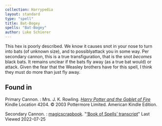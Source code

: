 ```yaml
---
collection: Harrypedia
layout: standard
type: "spell"
title: Bat-Bogey
spells: "Bat-Bogey"
author: Luke Schierer
---
```


This hex is poorly described. We know it causes snot in your nose to turn into
bats (of unknown size), and to possiblyattack you in some way. Per secondary
cannon, this is a true transfiguration, that is the snot _becomes_ black bats.
It remains unclear if the bats fly away (as a true bat would) or attack. Given
the fear that the Weasley brothers have for this spell, I think they must do
more than just fly away.

## Found in

Primary Cannon.
: Mrs. J. K. Rowling.
_[Harry Potter and the Goblet of Fire](https://www.goodreads.com/book/show/6.Harry_Potter_and_the_Goblet_of_Fire)_
Kindle Location 4204. © 2003 Pottermore Limited. American Kindle Edition.

Secondary Cannon.
: [magicscrapbook](https://magicscrapbook.tumblr.com/).
"[‘Book of Spells’ transcript](https://magicscrapbook.tumblr.com/post/162085200042/book-of-spells-transcript)"
Last Viewed 2022-07-25
